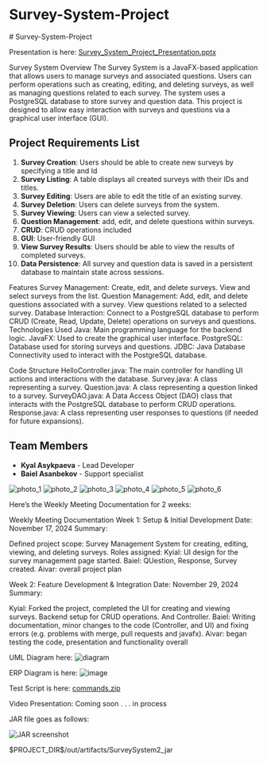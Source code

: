 # Survey-System-Project

﻿# Survey-System-Project

Presentation is here:
[Survey_System_Project_Presentation.pptx](https://github.com/user-attachments/files/17969587/Survey_System_Project_Presentation.pptx)

Survey System
Overview
The Survey System is a JavaFX-based application that allows users to manage surveys and associated questions. Users can perform operations such as creating, editing, and deleting surveys, as well as managing questions related to each survey. The system uses a PostgreSQL database to store survey and question data. This project is designed to allow easy interaction with surveys and questions via a graphical user interface (GUI).

## Project Requirements List
1. **Survey Creation**: Users should be able to create new surveys by specifying a title and Id
2. **Survey Listing**: A table displays all created surveys with their IDs and titles.
3. **Survey Editing**: Users are able to edit the title of an existing survey.
4. **Survey Deletion**: Users can delete surveys from the system.
5. **Survey Viewing**: Users can view a selected survey.
6. **Question Management**: add, edit, and delete questions within surveys.
7. **CRUD**: CRUD operations included
8. **GUI**: User-friendly GUI
9. **View Survey Results**: Users should be able to view the results of completed surveys.
10. **Data Persistence**: All survey and question data is saved in a persistent database to maintain state across sessions.

Features
Survey Management:
Create, edit, and delete surveys.
View and select surveys from the list.
Question Management:
Add, edit, and delete questions associated with a survey.
View questions related to a selected survey.
Database Interaction:
Connect to a PostgreSQL database to perform CRUD (Create, Read, Update, Delete) operations on surveys and questions.
Technologies Used
Java: Main programming language for the backend logic.
JavaFX: Used to create the graphical user interface.
PostgreSQL: Database used for storing surveys and questions.
JDBC: Java Database Connectivity used to interact with the PostgreSQL database.


Code Structure
HelloController.java: The main controller for handling UI actions and interactions with the database.
Survey.java: A class representing a survey.
Question.java: A class representing a question linked to a survey.
SurveyDAO.java: A Data Access Object (DAO) class that interacts with the PostgreSQL database to perform CRUD operations.
Response.java: A class representing user responses to questions (if needed for future expansions).


## Team Members
- **Kyal Asykpaeva** - Lead Developer
- **Baiel Asanbekov** - Support specialist 

![photo_1](https://github.com/user-attachments/assets/7fe21671-c10b-4121-a86c-e4aa5d288759)
![photo_2](https://github.com/user-attachments/assets/4ff7b7aa-771a-4624-bea1-b657dee69cb1)
![photo_3](https://github.com/user-attachments/assets/6b10a9ea-2362-4532-9622-7749848afa10)
![photo_4](https://github.com/user-attachments/assets/4b3c4056-bc67-4282-abd7-95701ed04903)
![photo_5](https://github.com/user-attachments/assets/c2f1c687-d575-498e-9f5d-b8d829bc30b4)
![photo_6](https://github.com/user-attachments/assets/046e1a24-446e-443f-bad1-83f06f002866)


Here’s the Weekly Meeting Documentation for 2 weeks:

Weekly Meeting Documentation
Week 1: Setup & Initial Development
Date: November 17, 2024
Summary:

Defined project scope: Survey Management System for creating, editing, viewing, and deleting surveys.
Roles assigned:
Kyial: UI design for the survey management page started. 
Baiel: QUestion, Response, Survey created.
Aivar: overall project plan

Week 2: Feature Development & Integration
Date: November 29, 2024
Summary:

Kyial: Forked the project, completed the UI for creating and viewing surveys. Backend setup for CRUD operations. And Controller.
Baiel: Writing documentation, minor changes to the code (Controller, and UI) and fixing errors (e.g. problems with merge, pull requests and javafx).
Aivar: began testing the code, presentation and functionality overall


UML Diagram here: 
![diagram](https://github.com/user-attachments/assets/f24a0e97-0703-49f8-9ec3-d380baa7a562)

ERP Diagram is here:
![image](https://github.com/user-attachments/assets/9fa75b98-7f69-466f-8c5a-6368bb864cb4)

Test Script is here:
[commands.zip](https://github.com/user-attachments/files/18223061/commands.zip)

Video Presentation: Coming soon . . . in process

JAR file goes as follows:

![JAR screenshot](https://github.com/user-attachments/assets/defa7fbe-6cbb-4248-8524-132cdbc94d4b)


<component name="ArtifactManager">
  <artifact type="jar" name="SurveySystem2:jar">
    <output-path>$PROJECT_DIR$/out/artifacts/SurveySystem2_jar</output-path>
    <root id="archive" name="SurveySystem2.jar">
      <element id="module-output" name="SurveySystem2" />
      <element id="extracted-dir" path="$MAVEN_REPOSITORY$/org/openjfx/javafx-graphics/21/javafx-graphics-21.jar" path-in-jar="/" />
      <element id="extracted-dir" path="$MAVEN_REPOSITORY$/org/openjfx/javafx-base/21/javafx-base-21.jar" path-in-jar="/" />
      <element id="extracted-dir" path="$MAVEN_REPOSITORY$/org/openjfx/javafx-base/21/javafx-base-21-win.jar" path-in-jar="/" />
      <element id="extracted-dir" path="$MAVEN_REPOSITORY$/org/openjfx/javafx-controls/21/javafx-controls-21-win.jar" path-in-jar="/" />
      <element id="extracted-dir" path="$MAVEN_REPOSITORY$/org/openjfx/javafx-fxml/21/javafx-fxml-21.jar" path-in-jar="/" />
      <element id="extracted-dir" path="$MAVEN_REPOSITORY$/org/openjfx/javafx-controls/21/javafx-controls-21.jar" path-in-jar="/" />
      <element id="extracted-dir" path="$MAVEN_REPOSITORY$/org/openjfx/javafx-fxml/21/javafx-fxml-21-win.jar" path-in-jar="/" />
      <element id="extracted-dir" path="$MAVEN_REPOSITORY$/org/checkerframework/checker-qual/3.42.0/checker-qual-3.42.0.jar" path-in-jar="/" />
      <element id="extracted-dir" path="$MAVEN_REPOSITORY$/org/openjfx/javafx-graphics/21/javafx-graphics-21-win.jar" path-in-jar="/" />
      <element id="extracted-dir" path="$MAVEN_REPOSITORY$/org/postgresql/postgresql/42.7.4/postgresql-42.7.4.jar" path-in-jar="/" />
    </root>
  </artifact>
</component>
